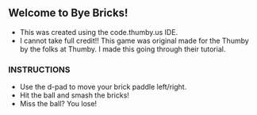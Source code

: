 ## Welcome to Bye Bricks!
- This was created using the code.thumby.us IDE.
- I cannot take full credit!! This game was original made for the Thumby by the folks at Thumby. I made this going through their tutorial.

### INSTRUCTIONS
- Use the d-pad to move your brick paddle left/right.
- Hit the ball and smash the bricks!
- Miss the ball? You lose!


